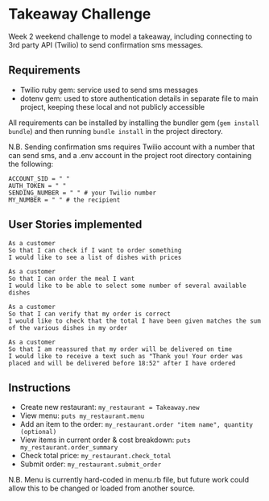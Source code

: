 Takeaway Challenge
==================

Week 2 weekend challenge to model a takeaway, including connecting to 3rd party API (Twilio) to send confirmation sms messages.

Requirements 
-------

+ Twilio ruby gem: service used to send sms messages
+ dotenv gem: used to store authentication details in separate file to main project, keeping these local and not publicly accessible

All requirements can be installed by installing the bundler gem (`gem install bundle`) and then running `bundle install` in the project directory.

N.B. Sending confirmation sms requires Twilio account with a number that can send sms, and a .env account in the project root directory containing the following:

```
ACCOUNT_SID = " "
AUTH_TOKEN = " "
SENDING_NUMBER = " " # your Twilio number
MY_NUMBER = " " # the recipient
```

User Stories implemented
-------

```
As a customer
So that I can check if I want to order something
I would like to see a list of dishes with prices

As a customer
So that I can order the meal I want
I would like to be able to select some number of several available dishes

As a customer
So that I can verify that my order is correct
I would like to check that the total I have been given matches the sum of the various dishes in my order

As a customer
So that I am reassured that my order will be delivered on time
I would like to receive a text such as "Thank you! Your order was placed and will be delivered before 18:52" after I have ordered
```

Instructions
-------

- Create new restaurant: `my_restaurant = Takeaway.new`
- View menu: `puts my_restaurant.menu`
- Add an item to the order: `my_restaurant.order "item name", quantity (optional)`
- View items in current order & cost breakdown: `puts my_restaurant.order_summary`
- Check total price: `my_restaurant.check_total`
- Submit order: `my_restaurant.submit_order`

N.B. Menu is currently hard-coded in menu.rb file, but future work could allow this to be changed or loaded from another source.